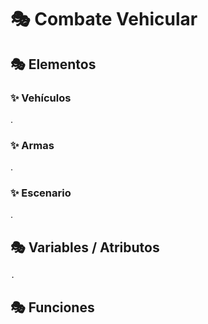 # 🎭 Combate Vehicular

## 🎭 Elementos

### ✨️ Vehículos

.

### ✨️ Armas

.

### ✨️ Escenario

.

## 🎭 Variables / Atributos

```
.
```

## 🎭 Funciones